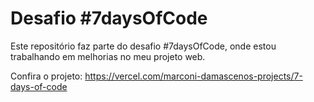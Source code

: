 # Desafio #7daysOfCode

Este repositório faz parte do desafio #7daysOfCode, onde estou trabalhando em melhorias no meu projeto web.

Confira o projeto: https://vercel.com/marconi-damascenos-projects/7-days-of-code